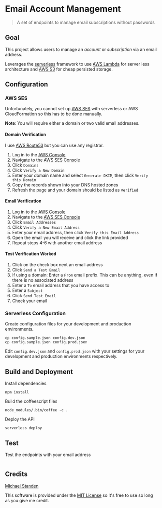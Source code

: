 # Email Account Management

> A set of endpoints to manage email subscriptions without passwords

## Goal

This project allows users to manage an *account* or *subscription* via an email address.

Leverages the [serverless][0] framework to use [AWS Lambda][1] for server less architecture and [AWS S3][2] for cheap persisted storage.

## Configuration

### AWS SES

Unfortunately, you cannot set up [AWS SES][3] with serverless or AWS CloudFormation so this has to be done manually.

**Note**: You will require either a domain or two valid email addresses.

#### Domain Verification

I use [AWS Route53][6] but you can use any registrar.

1. Log in to the [AWS Console][4]
2. Navigate to the [AWS SES Console][5]
3. Click `Domains`
4. Click `Verify a New Domain`
5. Enter your domain name and select `Generate DKIM`, then click `Verify this Domain`
6. Copy the records shown into your DNS hosted zones
7. Refresh the page and your domain should be listed as `Verified`

#### Email Verification

1. Log in to the [AWS Console][4]
2. Navigate to the [AWS SES Console][5]
3. Click `Email Addresses`
4. Click `Verify a New Email Address`
5. Enter your email address, then click `Verify this Email Address`
6. Open the email you will receive and click the link provided
7. Repeat steps 4-6 with another email address

#### Test Verification Worked

1. Click on the check box next an email address
2. Click `Send a Test Email`
3. If using a domain: Enter a `From` email prefix. This can be anything, even if there is no associated address
4. Enter a `To` email address that you have access to
5. Enter a `Subject`
6. Click `Send Test Email`
7. Check your email

### Serverless Configuration

Create configuration files for your development and production environments.

```
cp config.sample.json config.dev.json
cp config.sample.json config.prod.json
```

Edit `config.dev.json` and `config.prod.json` with your settings for your development and production environments respectively.

## Build and Deployment

Install dependencies

```
npm install
```

Build the coffeescript files

```
node_modules/.bin/coffee -c .
```

Deploy the API

```
serverless deploy
```

## Test

Test the endpoints with your email address

```

```

## Credits

[Michael Standen](https://michael.standen.link)

This software is provided under the [MIT License](https://tldrlegal.com/license/mit-license) so it's free to use so long as you give me credit.

[0]: https://serverless.com/
[1]: https://aws.amazon.com/lambda/
[2]: https://aws.amazon.com/s3/
[3]: https://aws.amazon.com/ses/
[4]: console.aws.amazon.com/console/home
[5]: https://console.aws.amazon.com/ses/
[6]: https://aws.amazon.com/route53/
